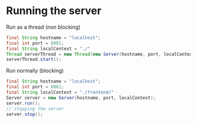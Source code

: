 # Running the server
Run as a thread (non blocking)
```Java
final String hostname = "localhost";
final int port = 8081;
final String localContext = "./"
Thread serverThread = new Thread(new Server(hostname, port, localContext));
serverThread.start();
```
Run normally (blocking)
```Java
final String hostname = "localhost";
final int port = 8081;
final String localContext = "./frontend/"
Server server = new Server(hostname, port, localContext);
server.run();
// stopping the server
server.stop();
```
